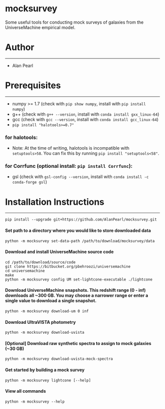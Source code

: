 # mocksurvey

Some useful tools for conducting mock surveys of galaxies from the UniverseMachine empirical model.

# Author
___
- Alan Pearl

# Prerequisites
___
- numpy >= 1.7 (check with `pip show numpy`, install with `pip install numpy`)
- g++ (check with `g++ --version`, install with `conda install gxx_linux-64`)
- gcc (check with `gcc --version`, install with `conda install gcc_linux-64`)
- `pip install "halotools>=0.7"`
### for halotools:
- Note: At the time of writing, halotools is incompatible with `setuptools>58`. You can fix this by running `pip install "setuptools<58"`.
### for Corrfunc (optional install: `pip install Corrfunc`):
- gsl (check with `gsl-config --version`, install with `conda install -c conda-forge gsl`)

# Installation Instructions
___
```
pip install --upgrade git+https://github.com/AlanPearl/mocksurvey.git
```
<!--
```
cd /path/to/download/source/code
git clone https://github.com/AlanPearl/mocksurvey
pip install ./mocksurvey
```
-->

#### Set path to a directory where you would like to store downloaded data
```
python -m mocksurvey set-data-path /path/to/download/mocksurvey/data
```
#### Download and install UniverseMachine source code
```
cd /path/to/download/source/code
git clone https://bitbucket.org/pbehroozi/universemachine
cd universemachine
make
python -m mocksurvey config UM set-lightcone-executable ./lightcone
```
#### Download UniverseMachine snapshots. This redshift range (0 - inf) downloads all ~300 GB. You may choose a narrower range or enter a single value to download a single snapshot.
```
python -m mocksurvey download-um 0 inf
```
#### Download UltraVISTA photometry
```
python -m mocksurvey download-uvista
```
#### [Optional] Download raw synthetic spectra to assign to mock galaxies (~30 GB)
```
python -m mocksurvey download-uvista-mock-spectra
```
#### Get started by building a mock survey
```
python -m mocksurvey lightcone [--help]
```
#### View all commands
```
python -m mocksurvey --help
```

<!-- Deprecated -->
<!-- 
#### If you would like to run halotools models, using the SMDPL simulation
```
cd /path/to/download/source/code
bash mocksurvey/get_smdpl
```
-->
